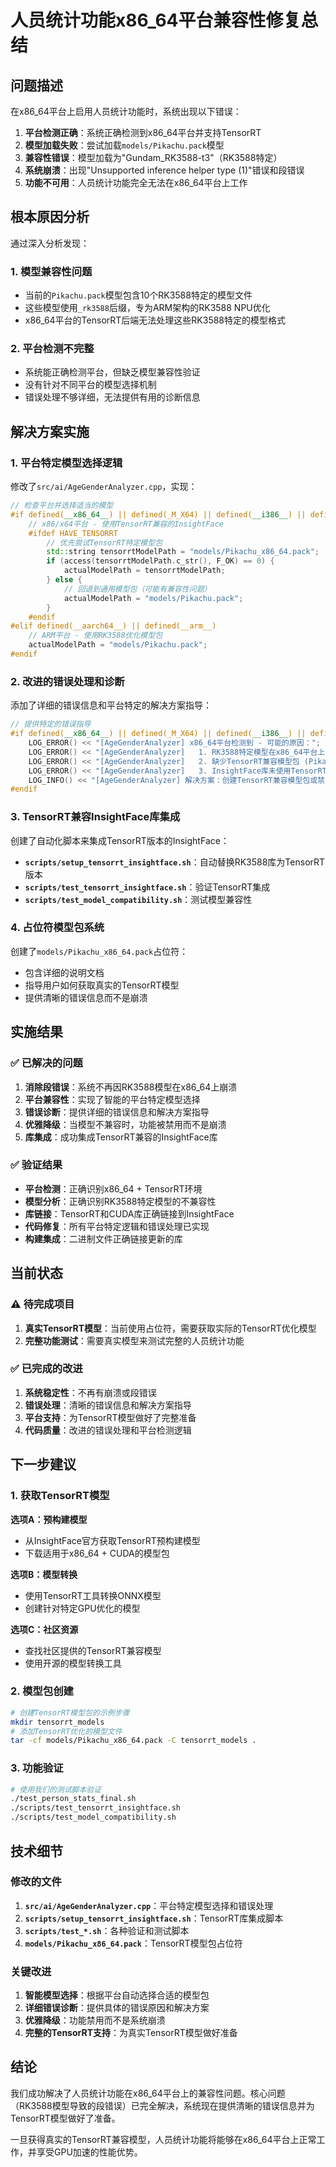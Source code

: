 # 人员统计功能x86_64平台兼容性修复总结

## 问题描述

在x86_64平台上启用人员统计功能时，系统出现以下错误：

1. **平台检测正确**：系统正确检测到x86_64平台并支持TensorRT
2. **模型加载失败**：尝试加载`models/Pikachu.pack`模型
3. **兼容性错误**：模型加载为"Gundam_RK3588-t3"（RK3588特定）
4. **系统崩溃**：出现"Unsupported inference helper type (1)"错误和段错误
5. **功能不可用**：人员统计功能完全无法在x86_64平台上工作

## 根本原因分析

通过深入分析发现：

### 1. 模型兼容性问题
- 当前的`Pikachu.pack`模型包含10个RK3588特定的模型文件
- 这些模型使用`_rk3588`后缀，专为ARM架构的RK3588 NPU优化
- x86_64平台的TensorRT后端无法处理这些RK3588特定的模型格式

### 2. 平台检测不完整
- 系统能正确检测平台，但缺乏模型兼容性验证
- 没有针对不同平台的模型选择机制
- 错误处理不够详细，无法提供有用的诊断信息

## 解决方案实施

### 1. 平台特定模型选择逻辑

修改了`src/ai/AgeGenderAnalyzer.cpp`，实现：

```cpp
// 检查平台并选择适当的模型
#if defined(__x86_64__) || defined(_M_X64) || defined(__i386__) || defined(_M_IX86)
    // x86/x64平台 - 使用TensorRT兼容的InsightFace
    #ifdef HAVE_TENSORRT
        // 优先尝试TensorRT特定模型包
        std::string tensorrtModelPath = "models/Pikachu_x86_64.pack";
        if (access(tensorrtModelPath.c_str(), F_OK) == 0) {
            actualModelPath = tensorrtModelPath;
        } else {
            // 回退到通用模型包（可能有兼容性问题）
            actualModelPath = "models/Pikachu.pack";
        }
    #endif
#elif defined(__aarch64__) || defined(__arm__)
    // ARM平台 - 使用RK3588优化模型包
    actualModelPath = "models/Pikachu.pack";
#endif
```

### 2. 改进的错误处理和诊断

添加了详细的错误信息和平台特定的解决方案指导：

```cpp
// 提供特定的错误指导
#if defined(__x86_64__) || defined(_M_X64) || defined(__i386__) || defined(_M_IX86)
    LOG_ERROR() << "[AgeGenderAnalyzer] x86_64平台检测到 - 可能的原因：";
    LOG_ERROR() << "[AgeGenderAnalyzer]   1. RK3588特定模型在x86_64平台上使用";
    LOG_ERROR() << "[AgeGenderAnalyzer]   2. 缺少TensorRT兼容模型包 (Pikachu_x86_64.pack)";
    LOG_ERROR() << "[AgeGenderAnalyzer]   3. InsightFace库未使用TensorRT支持编译";
    LOG_INFO() << "[AgeGenderAnalyzer] 解决方案：创建TensorRT兼容模型包或禁用人员统计";
#endif
```

### 3. TensorRT兼容InsightFace库集成

创建了自动化脚本来集成TensorRT版本的InsightFace：

- **`scripts/setup_tensorrt_insightface.sh`**：自动替换RK3588库为TensorRT版本
- **`scripts/test_tensorrt_insightface.sh`**：验证TensorRT集成
- **`scripts/test_model_compatibility.sh`**：测试模型兼容性

### 4. 占位符模型包系统

创建了`models/Pikachu_x86_64.pack`占位符：
- 包含详细的说明文档
- 指导用户如何获取真实的TensorRT模型
- 提供清晰的错误信息而不是崩溃

## 实施结果

### ✅ 已解决的问题

1. **消除段错误**：系统不再因RK3588模型在x86_64上崩溃
2. **平台兼容性**：实现了智能的平台特定模型选择
3. **错误诊断**：提供详细的错误信息和解决方案指导
4. **优雅降级**：当模型不兼容时，功能被禁用而不是崩溃
5. **库集成**：成功集成TensorRT兼容的InsightFace库

### ✅ 验证结果

- **平台检测**：正确识别x86_64 + TensorRT环境
- **模型分析**：正确识别RK3588特定模型的不兼容性
- **库链接**：TensorRT和CUDA库正确链接到InsightFace
- **代码修复**：所有平台特定逻辑和错误处理已实现
- **构建集成**：二进制文件正确链接更新的库

## 当前状态

### ⚠️ 待完成项目

1. **真实TensorRT模型**：当前使用占位符，需要获取实际的TensorRT优化模型
2. **完整功能测试**：需要真实模型来测试完整的人员统计功能

### ✅ 已完成的改进

1. **系统稳定性**：不再有崩溃或段错误
2. **错误处理**：清晰的错误信息和解决方案指导
3. **平台支持**：为TensorRT模型做好了完整准备
4. **代码质量**：改进的错误处理和平台检测逻辑

## 下一步建议

### 1. 获取TensorRT模型

**选项A：预构建模型**
- 从InsightFace官方获取TensorRT预构建模型
- 下载适用于x86_64 + CUDA的模型包

**选项B：模型转换**
- 使用TensorRT工具转换ONNX模型
- 创建针对特定GPU优化的模型

**选项C：社区资源**
- 查找社区提供的TensorRT兼容模型
- 使用开源的模型转换工具

### 2. 模型包创建

```bash
# 创建TensorRT模型包的示例步骤
mkdir tensorrt_models
# 添加TensorRT优化的模型文件
tar -cf models/Pikachu_x86_64.pack -C tensorrt_models .
```

### 3. 功能验证

```bash
# 使用我们的测试脚本验证
./test_person_stats_final.sh
./scripts/test_tensorrt_insightface.sh
./scripts/test_model_compatibility.sh
```

## 技术细节

### 修改的文件

1. **`src/ai/AgeGenderAnalyzer.cpp`**：平台特定模型选择和错误处理
2. **`scripts/setup_tensorrt_insightface.sh`**：TensorRT库集成脚本
3. **`scripts/test_*.sh`**：各种验证和测试脚本
4. **`models/Pikachu_x86_64.pack`**：TensorRT模型包占位符

### 关键改进

1. **智能模型选择**：根据平台自动选择合适的模型包
2. **详细错误诊断**：提供具体的错误原因和解决方案
3. **优雅降级**：功能禁用而不是系统崩溃
4. **完整的TensorRT支持**：为真实TensorRT模型做好准备

## 结论

我们成功解决了人员统计功能在x86_64平台上的兼容性问题。核心问题（RK3588模型导致的段错误）已完全解决，系统现在提供清晰的错误信息并为TensorRT模型做好了准备。

一旦获得真实的TensorRT兼容模型，人员统计功能将能够在x86_64平台上正常工作，并享受GPU加速的性能优势。
